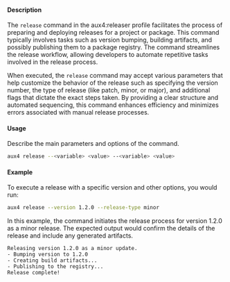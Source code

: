 #### Description

The `release` command in the aux4:releaser profile facilitates the process of preparing and deploying releases for a project or package. This command typically involves tasks such as version bumping, building artifacts, and possibly publishing them to a package registry. The command streamlines the release workflow, allowing developers to automate repetitive tasks involved in the release process.

When executed, the `release` command may accept various parameters that help customize the behavior of the release such as specifying the version number, the type of release (like patch, minor, or major), and additional flags that dictate the exact steps taken. By providing a clear structure and automated sequencing, this command enhances efficiency and minimizes errors associated with manual release processes.

#### Usage

Describe the main parameters and options of the command.

```bash
aux4 release --<variable> <value> --<variable> <value>
```

#### Example

To execute a release with a specific version and other options, you would run:

```bash
aux4 release --version 1.2.0 --release-type minor
```

In this example, the command initiates the release process for version 1.2.0 as a minor release. The expected output would confirm the details of the release and include any generated artifacts.

```text
Releasing version 1.2.0 as a minor update.
- Bumping version to 1.2.0
- Creating build artifacts...
- Publishing to the registry...
Release complete!
```